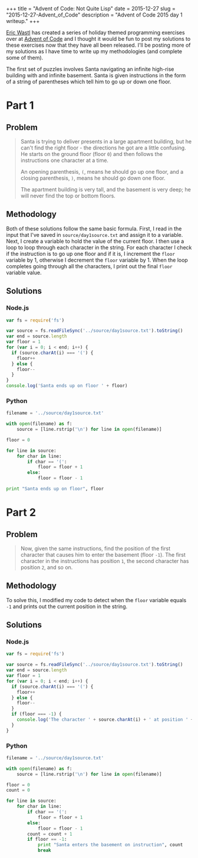 +++
title = "Advent of Code: Not Quite Lisp"
date = 2015-12-27
slug = "2015-12-27-Advent_of_Code"
description = "Advent of Code 2015 day 1 writeup."
+++

[Eric Wastl](http://was.tl/) has created a series of holiday themed programming exercises over at [Advent of Code](http://adventofcode.com/) and I thought it would be fun to post my solutions to these exercises now that they have all been released. I'll be posting more of my solutions as I have time to write up my methodologies (and complete some of them).
<!-- more -->
The first set of puzzles involves Santa navigating an infinite high-rise building with and infinite basement. Santa is given instructions in the form of a string of parentheses which tell him to go up or down one floor.

# Part 1

## Problem

>Santa is trying to deliver presents in a large apartment building, but he can't find the right floor - the directions he got are a little confusing. He starts on the ground floor (floor `0`) and then follows the instructions one character at a time.
>
>An opening parenthesis, `(`, means he should go up one floor, and a closing parenthesis, `)`, means he should go down one floor.
>
>The apartment building is very tall, and the basement is very deep; he will never find the top or bottom floors.

## Methodology

Both of these solutions follow the same basic formula. First, I read in the input that I've saved in `source/day1source.txt` and assign it to a variable. Next, I create a variable to hold the value of the current floor. I then use a loop to loop through each character in the string. For each character I check if the instruction is to go up one floor and if it is, I increment the `floor` variable by 1, otherwise I decrement the `floor` variable by 1. When the loop completes going through all the characters, I print out the final `floor` variable value.

## Solutions

### Node.js

```javascript
var fs = require('fs')

var source = fs.readFileSync('../source/day1source.txt').toString()
var end = source.length
var floor = 1
for (var i = 0; i < end; i++) {
  if (source.charAt(i) === '(') {
    floor++
  } else {
    floor--
  }
}
console.log('Santa ends up on floor ' + floor)
```

### Python
```python
filename = '../source/day1source.txt'

with open(filename) as f:
    source = [line.rstrip('\n') for line in open(filename)]

floor = 0

for line in source:
    for char in line:
        if char == '(':
            floor = floor + 1
        else:
            floor = floor - 1

print "Santa ends up on floor", floor
```

# Part 2

## Problem

>Now, given the same instructions, find the position of the first character that causes him to enter the basement (floor `-1`). The first character in the instructions has position `1`, the second character has position `2`, and so on.

## Methodology

To solve this, I modified my code to detect when the `floor` variable equals `-1` and prints out the current position in the string.

## Solutions

### Node.js

```javascript
var fs = require('fs')

var source = fs.readFileSync('../source/day1source.txt').toString()
var end = source.length
var floor = 1
for (var i = 0; i < end; i++) {
  if (source.charAt(i) === '(') {
    floor++
  } else {
    floor--
  }
  if (floor === -1) {
    console.log('The character ' + source.charAt(i) + ' at position ' + i + ' sent santa to the basement.')
  }
}
```

### Python

```python
filename = '../source/day1source.txt'

with open(filename) as f:
    source = [line.rstrip('\n') for line in open(filename)]

floor = 0
count = 0

for line in source:
    for char in line:
        if char == '(':
            floor = floor + 1
        else:
            floor = floor - 1
        count = count + 1
        if floor == -1:
            print "Santa enters the basement on instruction", count
            break
```
